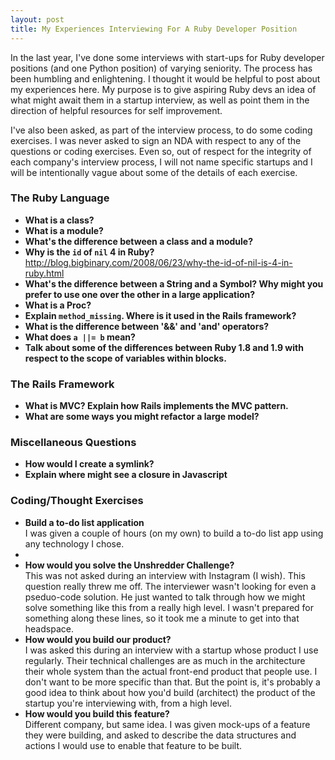 ```yaml
---
layout: post
title: My Experiences Interviewing For A Ruby Developer Position
---
```

<p>In the last year, I've done some interviews with start-ups for Ruby developer positions (and one Python position) of varying seniority.  The process has been humbling and enlightening.  I thought it would be helpful to post about my experiences here.  My purpose is to give aspiring Ruby devs an idea of what might await them in a startup interview, as well as point them in the direction of helpful resources for self improvement.</p>

<p>I've also been asked, as part of the interview process, to do some coding exercises. I was never asked to sign an NDA with respect to any of the questions or coding exercises.  Even so, out of respect for the integrity of each company's interview process, I will not name specific startups and I will be intentionally vague about some of the details of each exercise.</p>

<h3>The Ruby Language</h3>
<ul>
  <li>
  	<b>What is a class?</b>
  </li>
  <li>
  	<b>What is a module?</b>
  </li>
  <li>
  	<b>What's the difference between a class and a module?</b>
  </li>
  <li>
  	<b>Why is the <code>id</code> of <code>nil</code> 4 in Ruby?</b><br/>
    <a href="http://blog.bigbinary.com/2008/06/23/why-the-id-of-nil-is-4-in-ruby.html">http://blog.bigbinary.com/2008/06/23/why-the-id-of-nil-is-4-in-ruby.html</a>
  </li>
  <li>
  	<b>What's the difference between a String and a Symbol? Why might you prefer to use one over the other in a large application?</b>
  </li>
  <li>
  	<b>What is a Proc?</b>
  </li>
  <li>
  	<b>Explain <code>method_missing</code>.  Where is it used in the Rails framework?</b>
  </li>
  <li>
  	<b>What is the difference between '&&' and 'and' operators?</b>
  </li>
  <li>
  	<b>What does <code>a ||= b</code> mean?</b>
  </li>
  <li>
    <b>Talk about some of the differences between Ruby 1.8 and 1.9 with respect to the scope of variables within blocks.</b>
  </li>
</ul>

<h3>The Rails Framework</h3>
<ul>
  <li>
  	<b>What is MVC? Explain how Rails implements the MVC pattern.</b>
  </li>
  <li>
  	<b>What are some ways you might refactor a large model?</b>
  </li>
</ul>

<h3>Miscellaneous Questions</h3>
<ul>
  <li>
  	<b>How would I create a symlink?</b>
  </li>
  <li>
    <b>Explain where might see a closure in Javascript</b>
  </li>
</ul>

<h3>Coding/Thought Exercises</h3>
<ul>
  <li>
    <b>Build a to-do list application</b><br/>
    I was given a couple of hours (on my own) to build a to-do list app using any technology I chose.
  <li>
  <li>
    <b>How would you solve the <a href="http://instagram-engineering.tumblr.com/post/12651721845/instagram-engineering-challenge-the-unshredder"></a>Unshredder Challenge?</b><br/>
    This was not asked during an interview with Instagram (I wish). This question really threw me off.  The interviewer wasn't looking for even a pseduo-code solution.  He just wanted to talk through how we might solve something like this from a really high level. I wasn't prepared for something along these lines, so it took me a minute to get into that headspace.
  </li>
  <li>
    <b>How would you build our product?</b><br/>
    I was asked this during an interview with a startup whose product I use regularly.  Their technical challenges are as much in the architecture their whole system than the actual front-end product that people use.  I don't want to be more specific than that.  But the point is, it's probably a good idea to think about how you'd build (architect) the product of the startup you're interviewing with, from a high level.
  </li>
  <li>
    <b>How would you build this feature?</b><br/>
    Different company, but same idea.  I was given mock-ups of a feature they were building, and asked to describe the data structures and actions I would use to enable that feature to be built.
  </li>
</ul>
